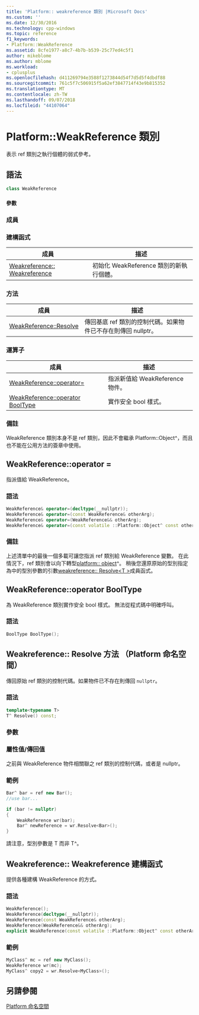 ```yaml
---
title: 'Platform:: weakreference 類別 |Microsoft Docs'
ms.custom: ''
ms.date: 12/30/2016
ms.technology: cpp-windows
ms.topic: reference
f1_keywords:
- Platform::WeakReference
ms.assetid: 8cfe1977-a8c7-4b7b-b539-25c77ed4c5f1
author: mikeblome
ms.author: mblome
ms.workload:
- cplusplus
ms.openlocfilehash: d411269794e3588f1273844d54f7d5d5f4dbdf88
ms.sourcegitcommit: 761c5f7c506915f5a62ef3847714f43e9b815352
ms.translationtype: MT
ms.contentlocale: zh-TW
ms.lasthandoff: 09/07/2018
ms.locfileid: "44107064"
---
```

# <a name="platformweakreference-class"></a>Platform::WeakReference 類別

表示 ref 類別之執行個體的弱式參考。

## <a name="syntax"></a>語法

```cpp
class WeakReference
```

#### <a name="parameters"></a>參數

### <a name="members"></a>成員

### <a name="constructors"></a>建構函式

|成員|描述|
|------------|-----------------|
|[Weakreference:: Weakreference](#ctor)|初始化 WeakReference 類別的新執行個體。|

### <a name="methods"></a>方法

|成員|描述|
|------------|-----------------|
|[WeakReference::Resolve](#resolve)|傳回基底 ref 類別的控制代碼。如果物件已不存在則傳回 nullptr。|

### <a name="operators"></a>運算子

|成員|描述|
|------------|-----------------|
|[WeakReference::operator=](#operator-assign)|指派新值給 WeakReference 物件。|
|[WeakReference::operator BoolType](#booltype)|實作安全 bool 樣式。|

### <a name="remarks"></a>備註

WeakReference 類別本身不是 ref 類別，因此不會繼承 Platform::Object^，而且也不能在公用方法的簽章中使用。

## <a name="operator-assign"></a> WeakReference::operator =

指派值給 WeakReference。

### <a name="syntax"></a>語法

```cpp
WeakReference& operator=(decltype(__nullptr));
WeakReference& operator=(const WeakReference& otherArg);
WeakReference& operator=(WeakReference&& otherArg);
WeakReference& operator=(const volatile ::Platform::Object^ const otherArg);
```

### <a name="remarks"></a>備註

上述清單中的最後一個多載可讓您指派 ref 類別給 WeakReference 變數。 在此情況下，ref 類別會以向下轉型[platform:: object](../cppcx/platform-object-class.md)^。 稍後您還原原始的型別指定為中的型別參數的引數[weakreference:: Resolve\<T >](#resolve)成員函式。

## <a name="booltype"></a> WeakReference::operator BoolType

為 WeakReference 類別實作安全 bool 樣式。 無法從程式碼中明確呼叫。

### <a name="syntax"></a>語法

```cpp
BoolType BoolType();
```

## <a name="resolve"></a> Weakreference:: Resolve 方法 （Platform 命名空間）

傳回原始 ref 類別的控制代碼。如果物件已不存在則傳回 `nullptr`。

### <a name="syntax"></a>語法

```cpp
template<typename T>
T^ Resolve() const;
```

### <a name="parameters"></a>參數

### <a name="property-valuereturn-value"></a>屬性值/傳回值

之前與 WeakReference 物件相關聯之 ref 類別的控制代碼，或者是 nullptr。

### <a name="example"></a>範例

```cpp
Bar^ bar = ref new Bar();
//use bar...

if (bar != nullptr)
{
    WeakReference wr(bar);
    Bar^ newReference = wr.Resolve<Bar>();
}
```

請注意，型別參數是 T 而非 T^。

## <a name="ctor"></a> Weakreference:: Weakreference 建構函式

提供各種建構 WeakReference 的方式。

### <a name="syntax"></a>語法

```cpp
WeakReference();
WeakReference(decltype(__nullptr));
WeakReference(const WeakReference& otherArg);
WeakReference(WeakReference&& otherArg);
explicit WeakReference(const volatile ::Platform::Object^ const otherArg);
```
### <a name="example"></a>範例

```cpp
MyClass^ mc = ref new MyClass();
WeakReference wr(mc);
MyClass^ copy2 = wr.Resolve<MyClass>();
```

## <a name="see-also"></a>另請參閱

[Platform 命名空間](../cppcx/platform-namespace-c-cx.md)
